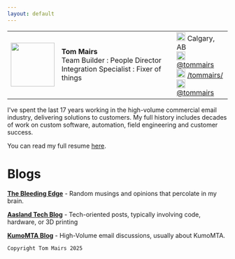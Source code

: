 ```yaml
---
layout: default
---
```

|              |                                                     |                     |
|:-------------|:----------------------------------------------------|:--------------------|
| <img src="https://tommairs.github.io/images/tommairs.jpeg" width="100" height="100">  | **Tom Mairs** <br>Team Builder : People Director <br>Integration Specialist : Fixer of things  | <img src="https://tommairs.github.io/images/mapspot.png" width="20" height="20"> Calgary, AB <br> 	<img src="https://tommairs.github.io/images/linkedin.png" width="20" height="20">  [@tommairs](https://www.linkedin.com/in/tommairs/) <br><img src="https://tommairs.github.io/images/github.png" width="20" height="20">  [/tommairs/](https://github.com/tommairs) <br><img src="https://tommairs.github.io/images/instagram.png" width="20" height="20"> [@tommairs](https://www.instagram.com/tom.mairs/)|

I've  spent the last 17 years working in the high-volume commercial email industry, delivering solutions to customers. My full history includes decades of work on custom software, automation, field engineering and customer success.

You can read my full resume [here](https://drive.google.com/file/d/1QGaYGUQJYsC8okMg0LAftp_IM_B3IWQg/view?usp=share_link).

 
# Blogs

[**The Bleeding Edge**](https://thebleedingedge.ca/) - Random musings and opinions that percolate in my brain.

[**Aasland Tech Blog**](./aaslandblog) - Tech-oriented posts, typically involving code, hardware, or 3D printing

[**KumoMTA Blog**](https://kumomta.com/blog) - High-Volume email discussions, usually about KumoMTA.


```
Copyright Tom Mairs 2025
```
